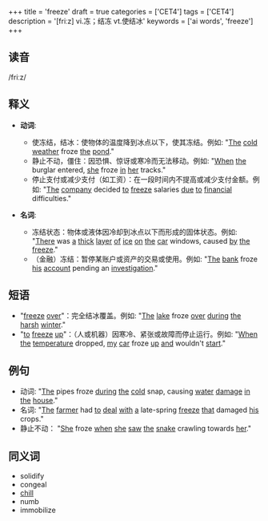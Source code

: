 +++
title = 'freeze'
draft = true
categories = ['CET4']
tags = ['CET4']
description = '[friːz] vi.冻；结冻 vt.使结冰'
keywords = ['ai words', 'freeze']
+++

## 读音
/friːz/

## 释义
- **动词**:
  - 使冻结，结冰：使物体的温度降到冰点以下，使其冻结。例如: "[The](/post/the/) [cold](/post/cold/) [weather](/post/weather/) froze [the](/post/the/) [pond](/post/pond/)."
  - 静止不动，僵住：因恐惧、惊讶或寒冷而无法移动。例如: "[When](/post/when/) [the](/post/the/) burglar entered, [she](/post/she/) froze [in](/post/in/) [her](/post/her/) tracks."
  - 停止支付或减少支付（如工资）：在一段时间内不提高或减少支付金额。例如: "[The](/post/the/) [company](/post/company/) decided [to](/post/to/) [freeze](/post/freeze/) salaries [due](/post/due/) [to](/post/to/) [financial](/post/financial/) difficulties."

- **名词**:
  - 冻结状态：物体或液体因冷却到冰点以下而形成的固体状态。例如: "[There](/post/there/) was [a](/post/a/) [thick](/post/thick/) [layer](/post/layer/) [of](/post/of/) [ice](/post/ice/) [on](/post/on/) [the](/post/the/) [car](/post/car/) windows, caused [by](/post/by/) [the](/post/the/) [freeze](/post/freeze/)."
  - （金融）冻结：暂停某账户或资产的交易或使用。例如: "[The](/post/the/) [bank](/post/bank/) froze [his](/post/his/) [account](/post/account/) pending an [investigation](/post/investigation/)."

## 短语
- "[freeze](/post/freeze/) [over](/post/over/)"：完全结冰覆盖。例如: "[The](/post/the/) [lake](/post/lake/) froze [over](/post/over/) [during](/post/during/) [the](/post/the/) [harsh](/post/harsh/) [winter](/post/winter/)."
- "[to](/post/to/) [freeze](/post/freeze/) [up](/post/up/)"：（人或机器）因寒冷、紧张或故障而停止运行。例如: "[When](/post/when/) [the](/post/the/) [temperature](/post/temperature/) dropped, [my](/post/my/) [car](/post/car/) froze [up](/post/up/) [and](/post/and/) wouldn't [start](/post/start/)."

## 例句
- 动词: "[The](/post/the/) pipes froze [during](/post/during/) [the](/post/the/) [cold](/post/cold/) snap, causing [water](/post/water/) [damage](/post/damage/) [in](/post/in/) [the](/post/the/) [house](/post/house/)."
- 名词: "[The](/post/the/) [farmer](/post/farmer/) had [to](/post/to/) [deal](/post/deal/) [with](/post/with/) [a](/post/a/) late-spring [freeze](/post/freeze/) [that](/post/that/) damaged [his](/post/his/) crops."
- 静止不动： "[She](/post/she/) froze [when](/post/when/) [she](/post/she/) [saw](/post/saw/) [the](/post/the/) [snake](/post/snake/) crawling towards [her](/post/her/)."

## 同义词
- solidify
- congeal
- [chill](/post/chill/)
- numb
- immobilize
